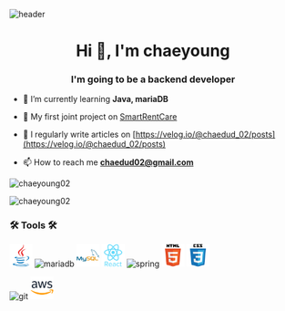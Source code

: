![header](https://capsule-render.vercel.app/api?color=gradient&customColorList=0,2,2,5,30)

<h1 align="center">Hi 👋, I'm chaeyoung</h1>
<h3 align="center">I'm going to be a backend developer</h3>



- 🌱 I’m currently learning **Java, mariaDB**

- 👯 My first joint project on [SmartRentCare](https://github.com/SmartRentalCare/JSP)

- 📝 I regularly write articles on [https://velog.io/@chaedud_02/posts](https://velog.io/@chaedud_02/posts)

- 📫 How to reach me **chaedud02@gmail.com**




<p><img align="left" src="https://github-readme-stats.vercel.app/api/top-langs?username=chaeyoung02&show_icons=true&locale=en&layout=compact" alt="chaeyoung02" /></p>
<br>

<p><img align="left" src="https://github-readme-stats.vercel.app/api?username=chaeyoung02&show_icons=true&locale=en" alt="chaeyoung02" /></p>
<br>
<h3 align="left">🛠 Tools 🛠</h3>

<img src="https://raw.githubusercontent.com/devicons/devicon/master/icons/java/java-original.svg" alt="java" width="40" height="40"/> </a>
<img src="https://www.vectorlogo.zone/logos/mariadb/mariadb-icon.svg" alt="mariadb" width="40" height="40"/> </a> 
<img src="https://raw.githubusercontent.com/devicons/devicon/master/icons/mysql/mysql-original-wordmark.svg" alt="mysql" width="40" height="40"/> </a> 
<img src="https://raw.githubusercontent.com/devicons/devicon/master/icons/react/react-original-wordmark.svg" alt="react" width="40" height="40"/> </a>
<img src="https://www.vectorlogo.zone/logos/springio/springio-icon.svg" alt="spring" width="40" height="40"/> </a> 
<img src="https://raw.githubusercontent.com/devicons/devicon/master/icons/html5/html5-original-wordmark.svg" alt="html5" width="40" height="40"/> </a> 
<img src="https://raw.githubusercontent.com/devicons/devicon/master/icons/css3/css3-original-wordmark.svg" alt="css3" width="40" height="40"/> </a> 
<p>
<img src="https://www.vectorlogo.zone/logos/git-scm/git-scm-icon.svg" alt="git" width="40" height="40"/> </a>
<a align="left"> <img src="https://raw.githubusercontent.com/devicons/devicon/master/icons/amazonwebservices/amazonwebservices-original-wordmark.svg" alt="aws" width="40" height="40"/> </a>



